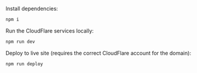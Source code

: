 Install dependencies:

```bash
npm i
```

Run the CloudFlare services locally:

```bash
npm run dev
```

Deploy to live site (requires the correct CloudFlare account for the domain):

```bash
npm run deploy
```
